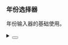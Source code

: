 ### 年份选择器

年份输入器的基础使用。

<div class="cell-demo vp-raw">
  <yc-year-picker style="width: 200px;" />
</div>

<details>
<summary>
 <button class="code-btn"  >
    <icon-code />
 </button>
</summary>

```vue
<template>
  <yc-year-picker style="width: 200px;" />
</template>
```

</details>

